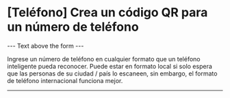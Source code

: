 <h1>[Teléfono] Crea un código QR para un número de teléfono</h1>

--- Text above the form ---

<p class="hint smfm-hint"> Ingrese un número de teléfono en cualquier formato
que un teléfono inteligente pueda reconocer. Puede estar en formato local si
solo espera que las personas de su ciudad / país lo escaneen, sin embargo, el
formato de teléfono internacional funciona mejor. </p>

----------
